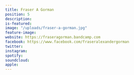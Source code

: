 ```yaml
---
title: Fraser A Gorman
position: 5
description: 
is-featured: 
image: "/uploads/fraser-a-gorman.jpg"
feature-image: 
website: https://fraseragorman.bandcamp.com
facebook: https://www.facebook.com/fraseralexandergorman
twitter: 
instagram: 
spotify: 
soundcloud: 
apple: 
---
```


